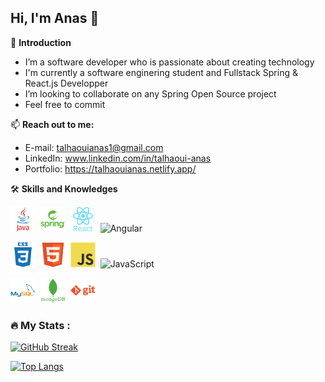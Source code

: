 ## Hi, I'm Anas 👋
🔭 **Introduction**
-  I’m a software developer who is passionate about creating technology
-  I'm currently a software enginering student and Fullstack Spring & React.js Developper 
-  I’m looking to collaborate on any Spring Open Source project
-  Feel free to commit


📫 **Reach out to me:** 
- E-mail: talhaouianas1@gmail.com
- LinkedIn: www.linkedin.com/in/talhaoui-anas
- Portfolio: https://talhaouianas.netlify.app/

🛠 **Skills and Knowledges**

<div>
  <img src="https://github.com/devicons/devicon/blob/master/icons/java/java-original-wordmark.svg" title="Java" alt="Java" width="40" height="40"/>&nbsp;
   <img src="https://github.com/devicons/devicon/blob/master/icons/spring/spring-original-wordmark.svg" title="Spring" alt="Spring" width="40" height="40"/>&nbsp;
  <img src="https://github.com/devicons/devicon/blob/master/icons/react/react-original-wordmark.svg" title="React" alt="React" width="40" height="40"/>&nbsp;
  <img src="https://upload.wikimedia.org/wikipedia/commons/thumb/c/cf/Angular_full_color_logo.svg/800px-Angular_full_color_logo.svg.png" title="Angular"  alt="Angular" width="40" height="40"/>&nbsp;
 
 <img src="https://github.com/devicons/devicon/blob/master/icons/css3/css3-plain-wordmark.svg"  title="CSS3" alt="CSS" width="40" height="40"/>&nbsp;
 <img src="https://github.com/devicons/devicon/blob/master/icons/html5/html5-original.svg" title="HTML5" alt="HTML" width="40" height="40"/>&nbsp;
 <img src="https://github.com/devicons/devicon/blob/master/icons/javascript/javascript-original.svg" title="JavaScript" alt="JavaScript" width="40" height="40"/>&nbsp; 
 <img src="https://cloudspoint.xyz/wp-content/uploads/2020/02/TypeScript-is-a-language-on-top-of-JavaScript..png" title="JavaScript" alt="JavaScript" width="40" height="40"/>&nbsp;  
 
  <img src="https://github.com/devicons/devicon/blob/master/icons/mysql/mysql-original-wordmark.svg" title="MySQL"  alt="MySQL" width="40" height="40"/>&nbsp;
  <img src="https://github.com/devicons/devicon/blob/master/icons/mongodb/mongodb-plain-wordmark.svg" title="Mongodb" alt="mongodb" width="40" height="40"/>&nbsp;
  <img src="https://github.com/devicons/devicon/blob/master/icons/git/git-plain-wordmark.svg" title="git" alt="git" width="40" height="40"/>&nbsp;

 
</div>

### :fire: My Stats :



[![GitHub Streak](http://github-readme-streak-stats.herokuapp.com?user=talhaouianas&theme=dark&background=000000)](https://git.io/streak-stats)

[![Top Langs](https://github-readme-stats.vercel.app/api/top-langs/?username=talhaouianas&layout=compact&theme=vision-friendly-dark)](https://github.com/anuraghazra/github-readme-stats)

<!--[![TALHAOUI Anas's GitHub stats](https://github-readme-stats.vercel.app/api?username=talhaouianas)](https://github.com/anuraghazra/github-readme-stats)-->

